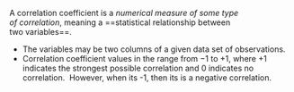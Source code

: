 A correlation coefficient is a *numerical measure of some type of correlation*, meaning a ==statistical relationship between two variables==. 
- The variables may be two columns of a given data set of observations.
- Correlation coefficient values in the range from −1 to +1, where +1 indicates the strongest possible correlation and 0 indicates no correlation.  However, when its -1, then its is a negative correlation.